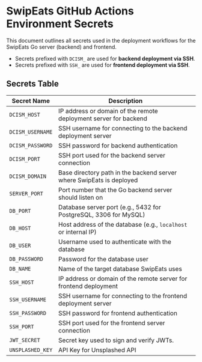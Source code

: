 # SwipEats GitHub Actions Environment Secrets

This document outlines all secrets used in the deployment workflows for the SwipEats Go server (backend) and frontend.  

- Secrets prefixed with `DCISM_` are used for **backend deployment via SSH**.
- Secrets prefixed with `SSH_` are used for **frontend deployment via SSH**.

## Secrets Table

| Secret Name           | Description |
|-----------------------|-------------|
| `DCISM_HOST`          | IP address or domain of the remote deployment server for backend |
| `DCISM_USERNAME`      | SSH username for connecting to the backend deployment server |
| `DCISM_PASSWORD`      | SSH password for backend authentication |
| `DCISM_PORT`          | SSH port used for the backend server connection |
| `DCISM_DOMAIN`        | Base directory path in the backend server where SwipEats is deployed |
| `SERVER_PORT`         | Port number that the Go backend server should listen on |
| `DB_PORT`             | Database server port (e.g., 5432 for PostgreSQL, 3306 for MySQL) |
| `DB_HOST`             | Host address of the database (e.g., `localhost` or internal IP) |
| `DB_USER`             | Username used to authenticate with the database |
| `DB_PASSWORD`         | Password for the database user |
| `DB_NAME`             | Name of the target database SwipEats uses |
| `SSH_HOST`            | IP address or domain of the remote server for frontend deployment |
| `SSH_USERNAME`        | SSH username for connecting to the frontend deployment server |
| `SSH_PASSWORD`        | SSH password for frontend authentication |
| `SSH_PORT`            | SSH port used for the frontend server connection |
| `JWT_SECRET`          | Secret key used to sign and verify JWTs. |
| `UNSPLASHED_KEY`      | API Key for Unsplashed API |



